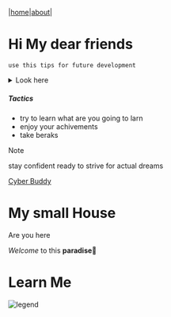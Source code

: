 |[home](#my-small-house)|[about](#learn-me)|

# Hi My  dear friends


`use this tips for future development`

<details>
  <summary>Look here</summary>

  #### How is your life journey?

`Enjoy it and love it huhuuu`
</details>

##### Tactics

- try to learn what are you going to larn
- enjoy your achivements
- take beraks


>[!NOTE]
>stay confident
>ready to strive for actual dreams


[Cyber Buddy](README.md)





# My small House
<a name="my small house">Are you here</a>

 *Welcome* to this **paradise**🎉




 # Learn Me
![legend](https://imgs.search.brave.com/ARbJEqyw-wGKD2BjoN9EGUK1TUHlmv0JS3mBVr5UNUQ/rs:fit:500:0:0:0/g:ce/aHR0cHM6Ly9tZWRp/YS5nZXR0eWltYWdl/cy5jb20vaWQvNDkx/NjA2MzQ2L3Bob3Rv/L21lZGlldmFsLWtu/aWdodC1rbmVlbGlu/Zy13aXRoLXN3b3Jk/LWluLWZyb250LW9m/LWJ1aWxkaW5nLXJ1/aW4uanBnP3M9NjEy/eDYxMiZ3PTAmaz0y/MCZjPXV4TjFyNlIx/YllpSTNmcWxRcU9t/QjkzVzZqUHFXVlNy/cTcwdGlSQjZuZ289)

